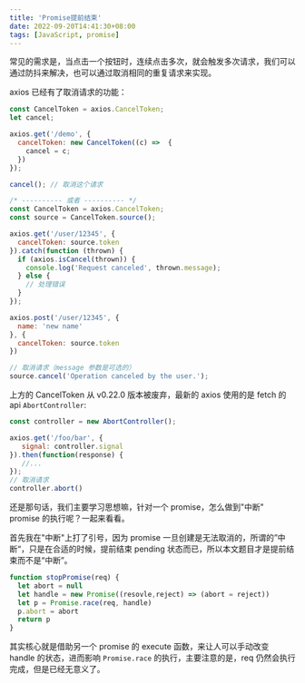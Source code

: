 ```yaml
---
title: 'Promise提前结束'
date: 2022-09-20T14:41:30+08:00
tags: [JavaScript, promise]
---
```


常见的需求是，当点击一个按钮时，连续点击多次，就会触发多次请求，我们可以通过防抖来解决，也可以通过取消相同的重复请求来实现。

axios 已经有了取消请求的功能：

```JavaScript
const CancelToken = axios.CancelToken;
let cancel;

axios.get('/demo', {
  cancelToken: new CancelToken((c) =>  {
    cancel = c;
  })
});

cancel(); // 取消这个请求

/* ---------- 或者 ---------- */
const CancelToken = axios.CancelToken;
const source = CancelToken.source();

axios.get('/user/12345', {
  cancelToken: source.token
}).catch(function (thrown) {
  if (axios.isCancel(thrown)) {
    console.log('Request canceled', thrown.message);
  } else {
    // 处理错误
  }
});

axios.post('/user/12345', {
  name: 'new name'
}, {
  cancelToken: source.token
})

// 取消请求（message 参数是可选的）
source.cancel('Operation canceled by the user.');
```

上方的 CancelToken 从 v0.22.0 版本被废弃，最新的 axios 使用的是 fetch 的 api `AbortController`:

```JavaScript
const controller = new AbortController();

axios.get('/foo/bar', {
   signal: controller.signal
}).then(function(response) {
   //...
});
// 取消请求
controller.abort()
```

还是那句话，我们主要学习思想嘛，针对一个 promise，怎么做到"中断" promise 的执行呢？一起来看看。

首先我在"中断"上打了引号，因为 promise 一旦创建是无法取消的，所谓的”中断“，只是在合适的时候，提前结束 pending 状态而已，所以本文题目才是提前结束而不是“中断”。

```JavaScript
function stopPromise(req) {
  let abort = null
  let handle = new Promise((resovle,reject) => (abort = reject))
  let p = Promise.race(req, handle)
  p.abort = abort
  return p
}
```

其实核心就是借助另一个 promise 的 execute 函数，来让人可以手动改变 handle 的状态，进而影响 `Promise.race` 的执行，主要注意的是，req 仍然会执行完成，但是已经无意义了。

